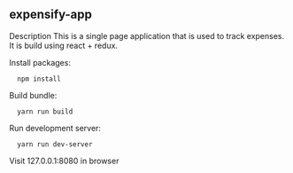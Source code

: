 ## expensify-app
Description
  This is a single page application that is used to track expenses. It is build using react + redux.
  
Install packages:
```shell
  npm install
```
Build bundle:
``` shell
  yarn run build
  ```
Run development server:
```shell
  yarn run dev-server
```
Visit 127.0.0.1:8080 in browser
 
